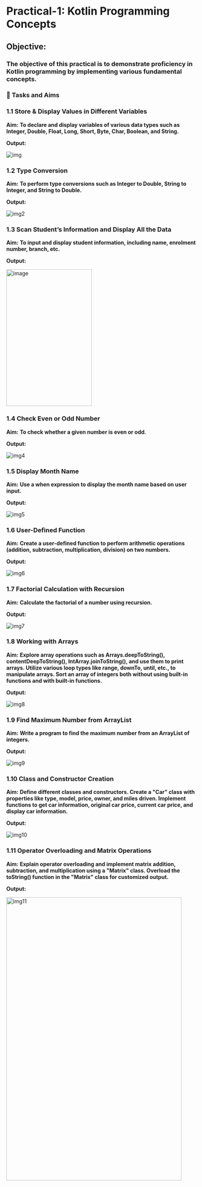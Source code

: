 # Practical-1: Kotlin Programming Concepts

## Objective:
### The objective of this practical is to demonstrate proficiency in Kotlin programming by implementing various fundamental concepts.

### 📝 Tasks and Aims

### 1.1 Store & Display Values in Different Variables

**Aim:**
**To declare and display variables of various data types such as Integer, Double, Float, Long, Short, Byte, Char, Boolean, and String.**

**Output:**

![img](https://github.com/user-attachments/assets/f949c62f-f8b6-4f43-bf61-3013ba59a90f)


### 1.2 Type Conversion

**Aim:**
**To perform type conversions such as Integer to Double, String to Integer, and String to Double.**

**Output:**

![img2](https://github.com/user-attachments/assets/c8730a25-7fc6-42dd-bdfc-b61fb3525695)


### 1.3 Scan Student’s Information and Display All the Data

**Aim:**
**To input and display student information, including name, enrolment number, branch, etc.**

**Output:**

<img width="226" height="360" alt="image" src="https://github.com/user-attachments/assets/ec826966-cbc7-4f80-bfb3-5f7326f893ee" />



### 1.4 Check Even or Odd Number

**Aim:**
**To check whether a given number is even or odd.**

**Output:**

![img4](https://github.com/user-attachments/assets/60aac49a-6880-4c3b-9e22-e4a60651a6f6)


### 1.5 Display Month Name

**Aim:**
**Use a when expression to display the month name based on user input.**

**Output:**

![img5](https://github.com/user-attachments/assets/73a5230c-de66-47e6-9946-6b981990b62f)


### 1.6 User-Defined Function

**Aim:**
**Create a user-defined function to perform arithmetic operations (addition, subtraction, multiplication, division) on two numbers.**

**Output:**

![img6](https://github.com/user-attachments/assets/8661dcf4-7754-46b4-98ff-f72629c0e733)


### 1.7 Factorial Calculation with Recursion 

**Aim:**
**Calculate the factorial of a number using recursion.**

**Output:**

![img7](https://github.com/user-attachments/assets/a3430e4b-f8f1-44b0-9f6c-8ecda78269e3)


### 1.8 Working with Arrays

**Aim:**
**Explore array operations such as Arrays.deepToString(), contentDeepToString(), IntArray.joinToString(), and use them to print arrays. Utilize various loop types like range, downTo, until, etc., to manipulate arrays. Sort an array of integers both without using built-in functions and with built-in functions.**

**Output:**

![img8](https://github.com/user-attachments/assets/b6e10011-6a98-4a8d-adf3-6d474ffe814b)


### 1.9 Find Maximum Number from ArrayList

**Aim:**
**Write a program to find the maximum number from an ArrayList of integers.**

**Output:**

![img9](https://github.com/user-attachments/assets/9de3995d-bc2b-4c23-825c-fdcabf8d57f8)


### 1.10 Class and Constructor Creation

**Aim:**
**Define different classes and constructors. Create a "Car" class with properties like type, model, price, owner, and miles driven. Implement functions to get car information, original car price, current car price, and display car information.**

**Output:**

![img10](https://github.com/user-attachments/assets/c641140c-651c-4b4a-9d26-ba90f15789d1)


### 1.11 Operator Overloading and Matrix Operations

**Aim:**
**Explain operator overloading and implement matrix addition, subtraction, and multiplication using a "Matrix" class. Overload the toString() function in the "Matrix" class for customized output.**

**Output:**

<img width="463" height="746" alt="img11" src="https://github.com/user-attachments/assets/2803c863-5a26-4d3a-92c7-387fa7d40381" />
